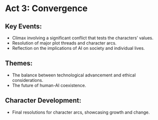# Act 3: Convergence

## Key Events:
- Climax involving a significant conflict that tests the characters’ values.
- Resolution of major plot threads and character arcs.
- Reflection on the implications of AI on society and individual lives.

## Themes:
- The balance between technological advancement and ethical considerations.
- The future of human-AI coexistence.

## Character Development:
- Final resolutions for character arcs, showcasing growth and change.
